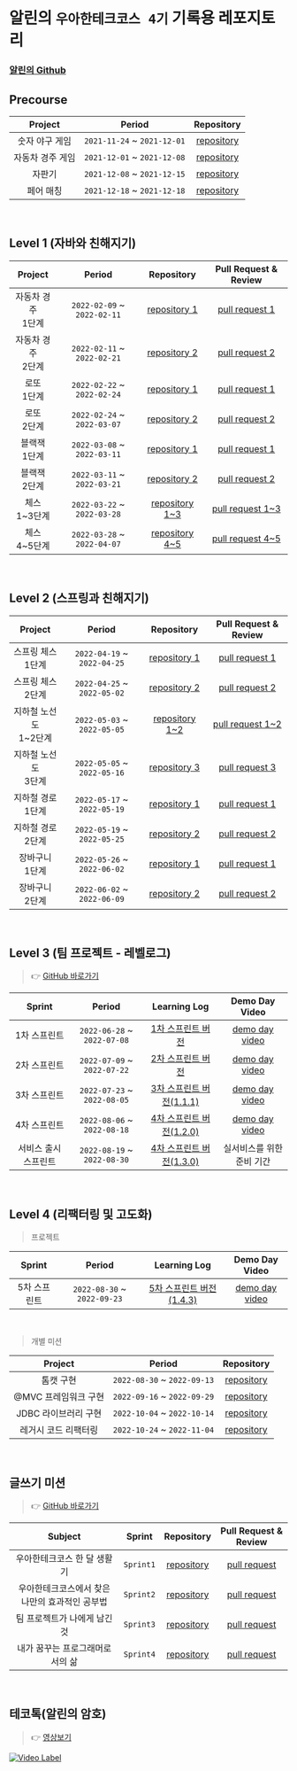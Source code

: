 # 알린의 `우아한테크코스 4기` 기록용 레포지토리

### [알린의 Github](https://github.com/ozragwort)

## Precourse

|  Project   |           Period            |                                       Repository                                        |
|:----------:|:---------------------------:|:---------------------------------------------------------------------------------------:|
|  숫자 야구 게임  | `2021-11-24` ~ `2021-12-01` |    [repository](https://github.com/OzRagwort/java-baseball-precourse/tree/ozragwort)    |
| 자동차 경주 게임  | `2021-12-01` ~ `2021-12-08` |   [repository](https://github.com/OzRagwort/java-racingcar-precourse/tree/ozragwort)    |
|    자판기     | `2021-12-08` ~ `2021-12-15` | [repository](https://github.com/OzRagwort/java-vendingmachine-precourse/tree/ozragwort) |
|   페어 매칭    | `2021-12-18` ~ `2021-12-18` |  [repository](https://github.com/OzRagwort/java-pairmatching-precourse/tree/ozragwort)  |

<br/>

## Level 1 (자바와 친해지기)

|    Project    |          Period           |                               Repository                               |                          Pull Request & Review                           |
|:-------------:|:-------------------------:|:----------------------------------------------------------------------:|:------------------------------------------------------------------------:|
|자동차 경주 <br> 1단계|`2022-02-09` ~ `2022-02-11`| [repository 1](https://github.com/OzRagwort/java-racingcar/tree/step1) | [pull request 1](https://github.com/woowacourse/java-racingcar/pull/324) |
|자동차 경주 <br> 2단계|`2022-02-11` ~ `2022-02-21`| [repository 2](https://github.com/OzRagwort/java-racingcar/tree/step2) | [pull request 2](https://github.com/woowacourse/java-racingcar/pull/387) |
|  로또 <br> 1단계  |`2022-02-22` ~ `2022-02-24`|   [repository 1](https://github.com/OzRagwort/java-lotto/tree/step1)   |   [pull request 1](https://github.com/woowacourse/java-lotto/pull/374)   |
|  로또 <br> 2단계  |`2022-02-24` ~ `2022-03-07`|   [repository 2](https://github.com/OzRagwort/java-lotto/tree/step2)   |   [pull request 2](https://github.com/woowacourse/java-lotto/pull/440)   |
| 블랙잭 <br> 1단계  |`2022-03-08` ~ `2022-03-11`| [repository 1](https://github.com/OzRagwort/java-blackjack/tree/step1) | [pull request 1](https://github.com/woowacourse/java-blackjack/pull/232) |
| 블랙잭 <br> 2단계  |`2022-03-11` ~ `2022-03-21`| [repository 2](https://github.com/OzRagwort/java-blackjack/tree/step2) | [pull request 2](https://github.com/woowacourse/java-blackjack/pull/368) |
| 체스 <br> 1~3단계 |`2022-03-22` ~ `2022-03-28`|  [repository 1~3](https://github.com/OzRagwort/java-chess/tree/step1)  |  [pull request 1~3](https://github.com/woowacourse/java-chess/pull/284)  |
| 체스 <br> 4~5단계 |`2022-03-28` ~ `2022-04-07`|  [repository 4~5](https://github.com/OzRagwort/java-chess/tree/step2)  |  [pull request 4~5](https://github.com/woowacourse/java-chess/pull/367)  |

<br/>

## Level 2 (스프링과 친해지기)

|      Project       |          Period           |                                Repository                                 |                            Pull Request & Review                            |
|:------------------:|:-------------------------:|:-------------------------------------------------------------------------:|:---------------------------------------------------------------------------:|
|  스프링 체스 <br> 1단계   |`2022-04-19` ~ `2022-04-25`|     [repository 1](https://github.com/OzRagwort/jwp-chess/tree/step1)     |     [pull request 1](https://github.com/woowacourse/jwp-chess/pull/373)     |
|  스프링 체스 <br> 2단계   |`2022-04-25` ~ `2022-05-02`|     [repository 2](https://github.com/OzRagwort/jwp-chess/tree/step2)     |     [pull request 2](https://github.com/woowacourse/jwp-chess/pull/426)     |
| 지하철 노선도 <br> 1~2단계 |`2022-05-03` ~ `2022-05-05`| [repository 1~2](https://github.com/OzRagwort/atdd-subway-map/tree/step1) | [pull request 1~2](https://github.com/woowacourse/atdd-subway-map/pull/197) | 
|  지하철 노선도 <br> 3단계  |`2022-05-05` ~ `2022-05-16`|  [repository 3](https://github.com/OzRagwort/atdd-subway-map/tree/step2)  |  [pull request 3](https://github.com/woowacourse/atdd-subway-map/pull/269)  |
|  지하철 경로 <br> 1단계   |`2022-05-17` ~ `2022-05-19`| [repository 1](https://github.com/OzRagwort/atdd-subway-path/tree/step1)  | [pull request 1](https://github.com/woowacourse/atdd-subway-path/pull/211)  |
|  지하철 경로 <br> 2단계   |`2022-05-19` ~ `2022-05-25`| [repository 2](https://github.com/OzRagwort/atdd-subway-path/tree/step2)  | [pull request 2](https://github.com/woowacourse/atdd-subway-path/pull/260)  |
|   장바구니 <br> 1단계    |`2022-05-26` ~ `2022-06-02`| [repository 1](https://github.com/OzRagwort/jwp-shopping-cart/tree/step1) | [pull request 1](https://github.com/woowacourse/jwp-shopping-cart/pull/17)  |
|   장바구니 <br> 2단계    |`2022-06-02` ~ `2022-06-09`| [repository 2](https://github.com/OzRagwort/jwp-shopping-cart/tree/step2) | [pull request 2](https://github.com/woowacourse/jwp-shopping-cart/pull/151) |

<br/>

## Level 3 (팀 프로젝트 - 레벨로그)

> 👉 [GitHub 바로가기](https://github.com/woowacourse-teams/2022-levellog)

|   Sprint    |           Period            |                                                     Learning Log                                                      |                        Demo Day Video                         |
|:-----------:|:---------------------------:|:---------------------------------------------------------------------------------------------------------------------:|:-------------------------------------------------------------:|
|   1차 스프린트   | `2022-06-28` ~ `2022-07-08` |    [1차 스프린트 버전](https://github.com/woowacourse-teams/2022-levellog/tree/9dcc5badb40133a84e57ec0a6396887bc4149a72)     | [demo day video](https://www.youtube.com/watch?v=-WfwFTYKa90) |
|   2차 스프린트   | `2022-07-09` ~ `2022-07-22` |    [2차 스프린트 버전](https://github.com/woowacourse-teams/2022-levellog/tree/1d62d3596ab5013596b1fc40de6bce65c21b0be6)     | [demo day video](https://www.youtube.com/watch?v=yH1d5MF6s54) |
|   3차 스프린트   | `2022-07-23` ~ `2022-08-05` | [3차 스프린트 버전(1.1.1)](https://github.com/woowacourse-teams/2022-levellog/tree/f5833e680efa1f9bfd88e763e358282fe01ce6f8) | [demo day video](https://www.youtube.com/watch?v=5-6levr8Nxw) |
|   4차 스프린트   | `2022-08-06` ~ `2022-08-18` | [4차 스프린트 버전(1.2.0)](https://github.com/woowacourse-teams/2022-levellog/tree/625b6c193b0801a0d6ee58bce605a63a0867542a) | [demo day video](https://www.youtube.com/watch?v=r1vOel1zDn8) |
| 서비스 출시 스프린트 | `2022-08-19` ~ `2022-08-30` | [4차 스프린트 버전(1.3.0)](https://github.com/woowacourse-teams/2022-levellog/tree/c7abbb5a59247747672acb2ff3f63fc2dfe1da2b) |                        실서비스를 위한 준비 기간                         |


<br/>

## Level 4 (리팩터링 및 고도화)

> 프로젝트

| Sprint  |           Period           |                                                     Learning Log                                                      |   Demo Day Video   |
|:-------:|:--------------------------:|:---------------------------------------------------------------------------------------------------------------------:|:------------------:|
| 5차 스프린트 |`2022-08-30` ~ `2022-09-23` | [5차 스프린트 버전(1.4.3)](https://github.com/woowacourse-teams/2022-levellog/tree/a9603a63c62801356b068c2a15b78fc86d4013ad) | [demo day video]() |

<br/>

> 개별 미션

|    Project    |           Period            |                                  Repository                                  |
|:-------------:|:---------------------------:|:----------------------------------------------------------------------------:|
|     톰캣 구현     | `2022-08-30` ~ `2022-09-13` | [repository](https://github.com/OzRagwort/jwp-dashboard-http/tree/ozragwort) |
| @MVC 프레임워크 구현 | `2022-09-16` ~ `2022-09-29` | [repository](https://github.com/OzRagwort/jwp-dashboard-mvc/tree/ozragwort)  |
| JDBC 라이브러리 구현 | `2022-10-04` ~ `2022-10-14` | [repository](https://github.com/ozragwort/jwp-dashboard-jdbc/tree/ozragwort) |
| 레거시 코드 리팩터링 | `2022-10-24` ~ `2022-11-04`  | [repository](https://github.com/OzRagwort/jwp-refactoring/tree/ozragwort) |

<br/>

## 글쓰기 미션

> 👉 [GitHub 바로가기](https://github.com/OzRagwort/woowa-writing-4/tree/ozragwort)

|          Subject          |  Sprint   |                                     Repository                                      |                          Pull Request & Review                          |
|:-------------------------:|:---------:|:-----------------------------------------------------------------------------------:|:-----------------------------------------------------------------------:|
|      우아한테크코스 한 달 생활기      | `Sprint1` | [repository](https://github.com/OzRagwort/woowa-writing-4/blob/ozragwort/Level1.md) | [pull request](https://github.com/woowacourse/woowa-writing-4/pull/13)  |
| 우아한테크코스에서 찾은 나만의 효과적인 공부법 | `Sprint2` | [repository](https://github.com/OzRagwort/woowa-writing-4/blob/ozragwort/Level2.md) | [pull request](https://github.com/woowacourse/woowa-writing-4/pull/190) |
|     팀 프로젝트가 나에게 남긴 것      | `Sprint3` | [repository](https://github.com/OzRagwort/woowa-writing-4/blob/ozragwort/Level3.md) | [pull request](https://github.com/woowacourse/woowa-writing-4/pull/319) |
|     내가 꿈꾸는 프로그래머로서의 삶      | `Sprint4` | [repository](https://github.com/OzRagwort/woowa-writing-4/blob/level4/Level4.md) | [pull request](https://github.com/woowacourse/woowa-writing-4/pull/382) |

<br/>

## 테코톡(알린의 암호)

> 👉 [영상보기](https://www.youtube.com/watch?v=UJDB6e8s1Fg)

[![Video Label](http://img.youtube.com/vi/UJDB6e8s1Fg/maxresdefault.jpg)](https://youtu.be/UJDB6e8s1Fg)
